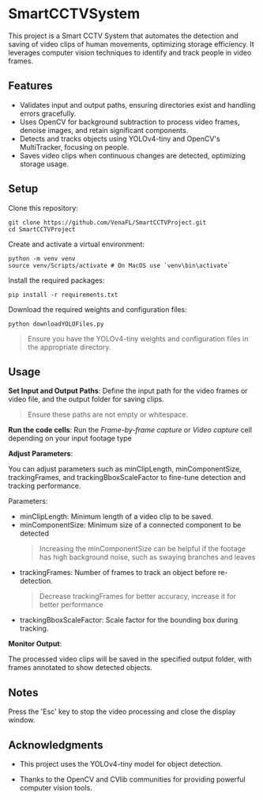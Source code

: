 # SmartCCTVSystem
This project is a Smart CCTV System that automates the detection and saving of video clips of human movements, optimizing storage efficiency. It leverages computer vision techniques to identify and track people in video frames.

## Features

- Validates input and output paths, ensuring directories exist and handling errors gracefully.
- Uses OpenCV for background subtraction to process video frames, denoise images, and retain significant components.
- Detects and tracks objects using YOLOv4-tiny and OpenCV's MultiTracker, focusing on people.
- Saves video clips when continuous changes are detected, optimizing storage usage.
## Setup

Clone this repository:
~~~
git clone https://github.com/VenaFL/SmartCCTVProject.git 
cd SmartCCTVProject
~~~
Create and activate a virtual environment:
~~~
python -m venv venv 
source venv/Scripts/activate # On MacOS use `venv\bin\activate`
~~~
Install the required packages:
~~~
pip install -r requirements.txt
~~~
Download the required  weights and configuration files:
 ~~~
 python downloadYOLOFiles.py 
~~~
> Ensure you have the YOLOv4-tiny weights and configuration files in the appropriate directory.

## Usage

**Set Input and Output Paths**:
Define the input path for the video frames or video file, and the output folder for saving clips.
> Ensure these paths are not empty or whitespace.

**Run the code cells**:
Run the *Frame-by-frame capture* or *Video capture* cell depending on your input footage type
 
**Adjust Parameters**:

You can adjust parameters such as minClipLength, minComponentSize, trackingFrames, and trackingBboxScaleFactor to fine-tune detection and tracking performance.

Parameters:
- minClipLength: Minimum length of a video clip to be saved.
- minComponentSize: Minimum size of a connected component to be detected
	> Increasing the minComponentSize can be helpful if the footage has high background noise, such as swaying branches and leaves
- trackingFrames: Number of frames to track an object before re-detection.
	> Decrease trackingFrames for better accuracy, increase it for better performance
- trackingBboxScaleFactor: Scale factor for the bounding box during tracking.


**Monitor Output**:

The processed video clips will be saved in the specified output folder, with frames annotated to show detected objects.

## Notes

Press the 'Esc' key to stop the video processing and close the display window.


## Acknowledgments

- This project uses the YOLOv4-tiny model for object detection.

- Thanks to the OpenCV and CVlib communities for providing powerful computer vision tools.

